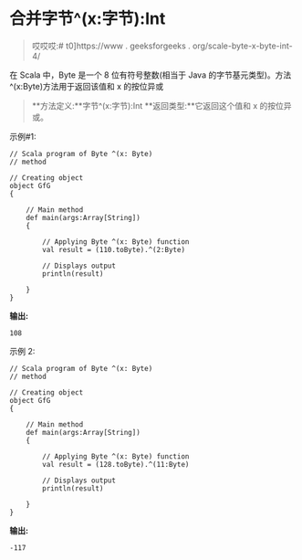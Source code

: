 # 合并字节^(x:字节):Int

> 哎哎哎:# t0]https://www . geeksforgeeks . org/scale-byte-x-byte-int-4/

在 Scala 中，Byte 是一个 8 位有符号整数(相当于 Java 的字节基元类型)。方法^(x:Byte)方法用于返回该值和 x 的按位异或

> **方法定义:**字节^(x:字节):Int
> **返回类型:**它返回这个值和 x 的按位异或。

示例#1:

```
// Scala program of Byte ^(x: Byte)
// method 

// Creating object 
object GfG 
{ 

    // Main method 
    def main(args:Array[String]) 
    { 

        // Applying Byte ^(x: Byte) function 
        val result = (110.toByte).^(2:Byte) 

        // Displays output 
        println(result) 

    } 
} 
```

**输出:**

```
108
```

示例 2:

```
// Scala program of Byte ^(x: Byte)
// method 

// Creating object 
object GfG 
{ 

    // Main method 
    def main(args:Array[String]) 
    { 

        // Applying Byte ^(x: Byte) function 
        val result = (128.toByte).^(11:Byte) 

        // Displays output 
        println(result) 

    } 
} 
```

**输出:**

```
-117
```